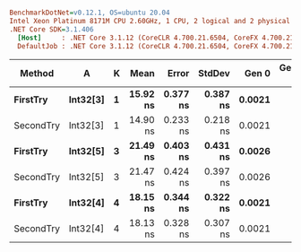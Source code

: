 ``` ini

BenchmarkDotNet=v0.12.1, OS=ubuntu 20.04
Intel Xeon Platinum 8171M CPU 2.60GHz, 1 CPU, 2 logical and 2 physical cores
.NET Core SDK=3.1.406
  [Host]     : .NET Core 3.1.12 (CoreCLR 4.700.21.6504, CoreFX 4.700.21.6905), X64 RyuJIT
  DefaultJob : .NET Core 3.1.12 (CoreCLR 4.700.21.6504, CoreFX 4.700.21.6905), X64 RyuJIT


```
|    Method |        A | K |     Mean |    Error |   StdDev |  Gen 0 | Gen 1 | Gen 2 | Allocated |
|---------- |--------- |-- |---------:|---------:|---------:|-------:|------:|------:|----------:|
|  **FirstTry** | **Int32[3]** | **1** | **15.92 ns** | **0.377 ns** | **0.387 ns** | **0.0021** |     **-** |     **-** |      **40 B** |
| SecondTry | Int32[3] | 1 | 14.90 ns | 0.233 ns | 0.218 ns | 0.0021 |     - |     - |      40 B |
|  **FirstTry** | **Int32[5]** | **3** | **21.49 ns** | **0.403 ns** | **0.431 ns** | **0.0026** |     **-** |     **-** |      **48 B** |
| SecondTry | Int32[5] | 3 | 21.47 ns | 0.424 ns | 0.397 ns | 0.0026 |     - |     - |      48 B |
|  **FirstTry** | **Int32[4]** | **4** | **18.15 ns** | **0.344 ns** | **0.322 ns** | **0.0021** |     **-** |     **-** |      **40 B** |
| SecondTry | Int32[4] | 4 | 18.13 ns | 0.328 ns | 0.307 ns | 0.0021 |     - |     - |      40 B |
